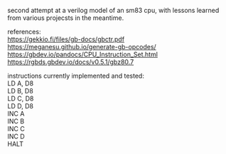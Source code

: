 second attempt at a verilog model of an sm83 cpu, with lessons learned from various projecsts in the meantime.

references:\
https://gekkio.fi/files/gb-docs/gbctr.pdf \
https://meganesu.github.io/generate-gb-opcodes/ \
https://gbdev.io/pandocs/CPU_Instruction_Set.html \
https://rgbds.gbdev.io/docs/v0.5.1/gbz80.7

instructions currently implemented and tested:\
LD A, D8\
LD B, D8\
LD C, D8\
LD D, D8\
INC A\
INC B\
INC C\
INC D\
HALT

